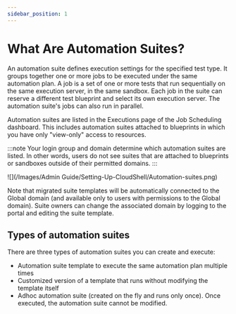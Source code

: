 ```yaml
---
sidebar_position: 1
---
```


# What Are Automation Suites?

An automation suite defines execution settings for the specified test type. It groups together one or more jobs to be executed under the same automation plan. A job is a set of one or more tests that run sequentially on the same execution server, in the same sandbox. Each job in the suite can reserve a different test blueprint and select its own execution server. The automation suite's jobs can also run in parallel.

Automation suites are listed in the Executions page of the Job Scheduling dashboard. This includes automation suites attached to blueprints in which you have only "view-only" access to resources.

:::note
Your login group and domain determine which automation suites are listed. In other words, users do not see suites that are attached to blueprints or sandboxes outside of their permitted domains.
:::

![](/Images/Admin Guide/Setting-Up-CloudShell/Automation-suites.png)

Note that migrated suite templates will be automatically connected to the Global domain (and available only to users with permissions to the Global domain). Suite owners can change the associated domain by logging to the portal and editing the suite template.

## Types of automation suites

There are three types of automation suites you can create and execute:

- Automation suite template to execute the same automation plan multiple times
- Customized version of a template that runs without modifying the template itself
- Adhoc automation suite (created on the fly and runs only once). Once executed, the automation suite cannot be modified.
